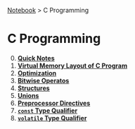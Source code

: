 <a href="../">Notebook</a> > C Programming

# C Programming



0. **<a href="./quick-notes">Quick Notes</a>**
0. **<a href="./virtual-memory-layout-of-c-program">Virtual Memory Layout of C Program</a>**
0. **<a href="./optimization">Optimization</a>**
0. **<a href="./bitwise-operators">Bitwise Operatos</a>**
0. **<a href="./structures">Structures</a>**
0. **<a href="./unions">Unions</a>**
0. **<a href="./preprocessor-directives">Preprocessor Directives</a>**
0. **<a href="./const-type-qualifier">`const` Type Qualifier</a>**
0. **<a href="./volatile-type-qualifier">`volatile` Type Qualifier</a>**

